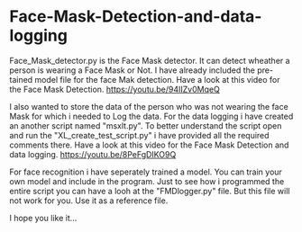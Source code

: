 # Face-Mask-Detection-and-data-logging

Face_Mask_detector.py is the Face Mask detector. It can detect wheather a person is wearing a Face Mask or Not. I have already included the pre-tained model file for the face Mak detection.
Have a look at this video for the Face Mask Detection.
https://youtu.be/94IIZv0MqeQ

I also wanted to store the data of the person who was not wearing the face Mask for which i needed to Log the data.
For the data logging i have created an another script named "msxlt.py". To better understand the script open and run the "XL_create_test_script.py" i have provided all the required comments there.
Have a look at this video for the Face Mask Detection and data logging.
https://youtu.be/8PeFgDIKO9Q

For face recognition i have seperately trained a model. You can train your own model and include in the program. Just to see how i programmed the entire script you can have a looh at the 
"FMDlogger.py" file. But this file will not work for you. Use it as a reference file.

I hope you like it...
